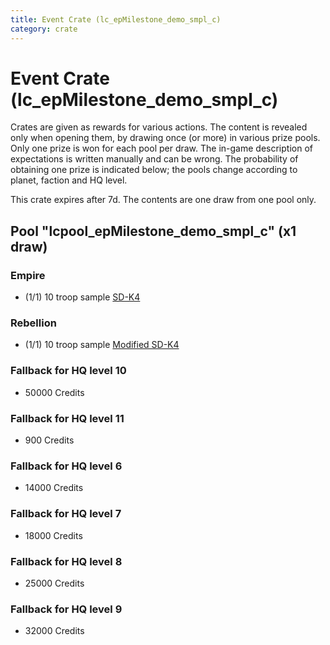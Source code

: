 ```yaml
---
title: Event Crate (lc_epMilestone_demo_smpl_c)
category: crate
---
```


# Event Crate (lc_epMilestone_demo_smpl_c)

Crates are given as rewards for various actions. The content is revealed only when opening them, by drawing once (or more) in various prize pools. Only one prize is won for each pool per draw. The in-game description of expectations is written manually and can be wrong. The probability of obtaining one prize is indicated below; the pools change according to planet, faction and HQ level.

This crate expires after 7d. The contents are one draw from one pool only.

## Pool "lcpool_epMilestone_demo_smpl_c" (x1 draw)

### Empire

  * (1/1) 10 troop sample [SD-K4](HeroEmpireSpiderDroid)

### Rebellion

  * (1/1) 10 troop sample [Modified SD-K4](HeroRebelSpiderDroid)

### Fallback for HQ level 10

  * 50000 Credits

### Fallback for HQ level 11

  * 900 Credits

### Fallback for HQ level 6

  * 14000 Credits

### Fallback for HQ level 7

  * 18000 Credits

### Fallback for HQ level 8

  * 25000 Credits

### Fallback for HQ level 9

  * 32000 Credits